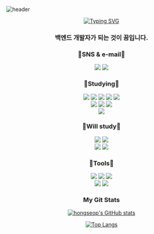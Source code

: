 ![header](https://capsule-render.vercel.app/api?type=waving&color=auto&height=300&section=header&text=Hi%20there%20👋&fontSize=90)
<br>
<div align="center">

[![Typing SVG](https://readme-typing-svg.demolab.com?font=Fira+Code&size=30&pause=1000&color=81BEF7&center=true&width=435&lines=Hello%2C+I%E2%80%99m+jaehyeon.;Back-End+developer)](https://git.io/typing-svg)

### 백엔드 개발자가 되는 것이   꿈입니다.

### 📧SNS & e-mail📧
<a href="https://www.instagram.com/qocn_16/" target="_blank" rel="noreferrer noopener"><img src="https://img.shields.io/badge/@qocn_16-E4405F?style=flat-square-badge&logo=Instagram&logoColor=white"></a>
<img src="https://img.shields.io/badge/baejaehyeon0106@gmail.com-EA4335?style=flat-square-badge&logo=Gmail&logoColor=white">

### 📒Studying📒
<a href="https://www.python.org/" target="_blank" rel="noreferrer noopener"><img src="https://img.shields.io/badge/Python-3776AB?style=flat-square-badge&logo=Python&logoColor=white"></a> <!--Python_badge-->
<img src="https://img.shields.io/badge/C-A8B9CC?style=flat-square-badge&logo=C&logoColor=white"> <!--C_badge-->
<img src="https://img.shields.io/badge/Java-E11F21?style=flat-square-badge&logo=None&logoColor=white"> <!--Java_badge-->
<img src="https://img.shields.io/badge/Oracle-F80000?style=flat-square-badge&logo=Oracle&logoColor=white"> <!--Oracle_badge-->
<img src="https://img.shields.io/badge/PHP-777BB4?style=flat-square-badge&logo=PHP&logoColor=white"> <!--PHP_badge-->
<br>
<img src="https://img.shields.io/badge/HTML5-E34F26?style=flat-square-badge&logo=HTML5&logoColor=white"> <!--HTML5_badge-->
<img src="https://img.shields.io/badge/CSS3-1572B6?style=flat-square-badge&logo=CSS3&logoColor=white"> <!--CSS3_badge-->
<img src="https://img.shields.io/badge/JavaScript-F7DF1E?style=flat-square-badge&logo=JavaScript&logoColor=white"> <!--JavaScript_badge-->
<br>
<img src="https://img.shields.io/badge/Spring-6DB33F?style=flat-square-badge&logo=Spring&logoColor=white"> <!--Spring_badge-->

### 📖Will study📖
<img src="https://img.shields.io/badge/Django-092E20?style=flat-square-badge&logo=Django&logoColor=white"> <!--Django_badge-->
<img src="https://img.shields.io/badge/Node.js-339933?style=flat-square-badge&logo=Node.js&logoColor=white"> <!--Node.js_badge-->
<br>
<img src="https://img.shields.io/badge/React-61DAFB?style=flat-square-badge&logo=React&logoColor=white"> <!--React_badge-->
<img src="https://img.shields.io/badge/Docker-2496ED?style=flat-square-badge&logo=Docker&logoColor=white"> <!--Docker_badge-->

### 🔧Tools🔧
<img src="https://img.shields.io/badge/Visual Studio Code-007ACC?style=flat-square-badge&logo=Visual Studio Code&logoColor=white"> <!--Visual Studio Code_badge-->
<img src="https://img.shields.io/badge/intelliJ IDEA-000000?style=flat-square-badge&logo=intelliJ IDEA&logoColor=white"> <!--intelliJ IDEA_badge-->
<img src="https://img.shields.io/badge/DevC++-003886?style=flat-square-badge&logo=None&logoColor=white"> <!--Dev-C++_badge-->
<br>
<img src="https://img.shields.io/badge/Git-F05032?style=flat-square-badge&logo=Git&logoColor=white"> <!--Git_badge-->
<img src="https://img.shields.io/badge/GitHub-181717?style=flat-square-badge&logo=GitHub&logoColor=white"> <!--GitHub_badge-->

### My Git Stats
[![hongseop's GitHub stats](https://github-readme-stats.vercel.app/api?username=cabbage16&theme=calm)](https://github.com/cabbage16/github-readme-stats)

[![Top Langs](https://github-readme-stats.vercel.app/api/top-langs/?username=cabbage16&layout=compact&theme=gruvbox)](https://github.com/cabbage/github-readme-stats)
<!--
**cabbage16/cabbage16** is a ✨ _special_ ✨ repository because its `README.md` (this file) appears on your GitHub profile.

Here are some ideas to get you started:

- 🔭 I’m currently working on ...
- 🌱 I’m currently learning ...
- 👯 I’m looking to collaborate on ...
- 🤔 I’m looking for help with ...
- 💬 Ask me about ...
- 📫 How to reach me: ...
- 😄 Pronouns: ...
- ⚡ Fun fact: ...
-->
